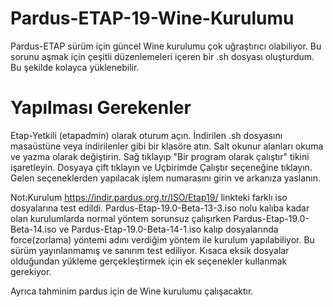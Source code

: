 # Pardus-ETAP-19-Wine-Kurulumu
Pardus-ETAP sürüm için güncel Wine kurulumu çok uğraştırıcı olabiliyor. Bu sorunu aşmak için çeşitli düzenlemeleri içeren bir .sh dosyası oluşturdum. Bu şekilde kolayca yüklenebilir.

# Yapılması Gerekenler
Etap-Yetkili (etapadmin) olarak oturum açın.
İndirilen .sh dosyasını masaüstüne veya indirilenler gibi bir klasöre atın.
Salt okunur alanları okuma ve yazma olarak değiştirin.
Sağ tıklayıp "Bir program olarak çalıştır" tikini işaretleyin.
Dosyaya çift tıklayın ve Uçbirimde Çalıştır seçeneğine tıklayın.
Gelen seçeneklerden yapılacak işlem numarasını girin ve arkanıza yaslanın.

Not:Kurulum https://indir.pardus.org.tr/ISO/Etap19/ linkteki farklı iso dosyalarına test edildi.
Pardus-Etap-19.0-Beta-13-3.iso nolu kalıba kadar olan kurulumlarda normal yöntem sorunsuz çalışırken Pardus-Etap-19.0-Beta-14.iso ve Pardus-Etap-19.0-Beta-14-1.iso kalıp dosyalarında force(zorlama) yöntemi adını verdiğim yöntem ile kurulum yapılabiliyor. Bu sürüm yayınlanmamış ve sanırım test ediliyor. Kısaca eksik dosyalar olduğundan yükleme gerçekleştirmek için ek seçenekler kullanmak gerekiyor.

Ayrıca tahminim pardus için de Wine kurulumu çalışacaktır.
